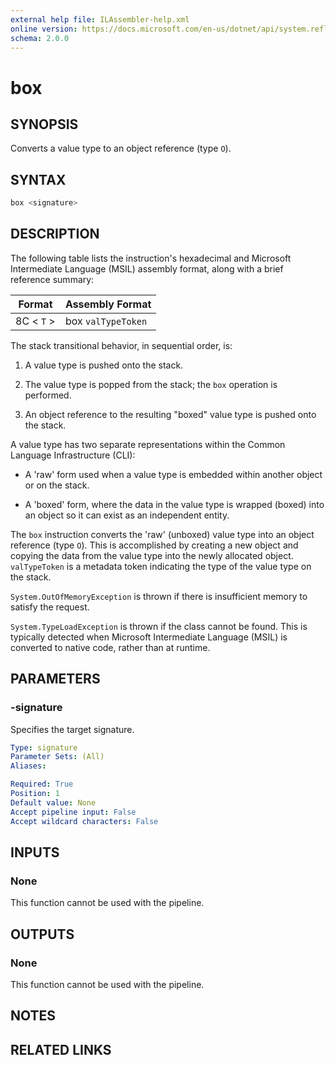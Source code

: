 ```yaml
---
external help file: ILAssembler-help.xml
online version: https://docs.microsoft.com/en-us/dotnet/api/system.reflection.emit.opcodes.box
schema: 2.0.0
---
```


# box

## SYNOPSIS

Converts a value type to an object reference (type `O`).

## SYNTAX

```powershell
box <signature>
```

## DESCRIPTION

The following table lists the instruction's hexadecimal and Microsoft Intermediate Language (MSIL) assembly format, along with a brief reference summary:

| Format     | Assembly Format    |
| ---------- | ------------------ |
| 8C < `T` > | box `valTypeToken` |

 The stack transitional behavior, in sequential order, is:

1.  A value type is pushed onto the stack.

2.  The value type is popped from the stack; the `box` operation is performed.

3.  An object reference to the resulting "boxed" value type is pushed onto the stack.

 A value type has two separate representations within the Common Language Infrastructure (CLI):

-   A 'raw' form used when a value type is embedded within another object or on the stack.

-   A 'boxed' form, where the data in the value type is wrapped (boxed) into an object so it can exist as an independent entity.

 The `box` instruction converts the 'raw' (unboxed) value type into an object reference (type `O`). This is accomplished by creating a new object and copying the data from the value type into the newly allocated object. `valTypeToken` is a metadata token indicating the type of the value type on the stack.

 `System.OutOfMemoryException` is thrown if there is insufficient memory to satisfy the request.

 `System.TypeLoadException` is thrown if the class cannot be found. This is typically detected when Microsoft Intermediate Language (MSIL) is converted to native code, rather than at runtime.

## PARAMETERS

### -signature

Specifies the target signature.

```yaml
Type: signature
Parameter Sets: (All)
Aliases:

Required: True
Position: 1
Default value: None
Accept pipeline input: False
Accept wildcard characters: False
```

## INPUTS

### None

This function cannot be used with the pipeline.

## OUTPUTS

### None

This function cannot be used with the pipeline.

## NOTES

## RELATED LINKS
